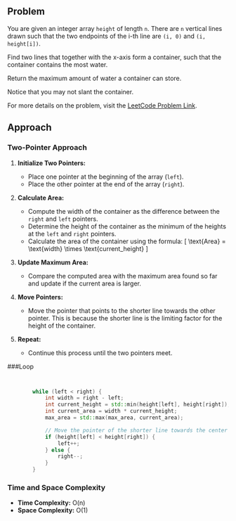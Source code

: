 ## Problem

You are given an integer array `height` of length `n`. There are `n` vertical lines drawn such that the two endpoints of the i-th line are `(i, 0)` and `(i, height[i])`.

Find two lines that together with the x-axis form a container, such that the container contains the most water.

Return the maximum amount of water a container can store.

Notice that you may not slant the container.

For more details on the problem, visit the [LeetCode Problem Link](https://leetcode.com/problems/container-with-most-water/description/).

## Approach

### Two-Pointer Approach

1. **Initialize Two Pointers:**
   - Place one pointer at the beginning of the array (`left`).
   - Place the other pointer at the end of the array (`right`).

2. **Calculate Area:**
   - Compute the width of the container as the difference between the `right` and `left` pointers.
   - Determine the height of the container as the minimum of the heights at the `left` and `right` pointers.
   - Calculate the area of the container using the formula:
     \[
     \text{Area} = \text{width} \times \text{current\_height}
     \]

3. **Update Maximum Area:**
   - Compare the computed area with the maximum area found so far and update if the current area is larger.

4. **Move Pointers:**
   - Move the pointer that points to the shorter line towards the other pointer. This is because the shorter line is the limiting factor for the height of the container.

5. **Repeat:**
   - Continue this process until the two pointers meet.

###Loop

```cpp


        while (left < right) {
            int width = right - left;
            int current_height = std::min(height[left], height[right]);
            int current_area = width * current_height;
            max_area = std::max(max_area, current_area);

            // Move the pointer of the shorter line towards the center
            if (height[left] < height[right]) {
                left++;
            } else {
                right--;
            }
        }

```

### Time and Space Complexity

- **Time Complexity:** O(n)  
- **Space Complexity:** O(1)  
 
